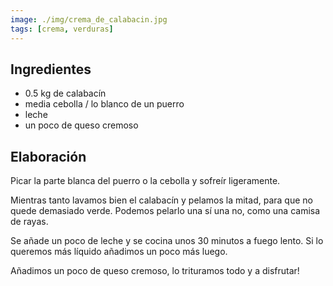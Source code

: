 ```yaml
---
image: ./img/crema_de_calabacin.jpg
tags: [crema, verduras]
---
```


## Ingredientes

- 0.5 kg de calabacín
- media cebolla / lo blanco de un puerro
- leche
- un poco de queso cremoso

## Elaboración

Picar la parte blanca del puerro o la cebolla y sofreír ligeramente.

Mientras tanto lavamos bien el calabacín y pelamos la mitad, para que no quede demasiado verde. Podemos pelarlo una sí una no, como una camisa de rayas.

Se añade un poco de leche y se cocina unos 30 minutos a fuego lento. Si lo queremos más líquido añadimos un poco más luego.

Añadimos un poco de queso cremoso, lo trituramos todo y a disfrutar!
